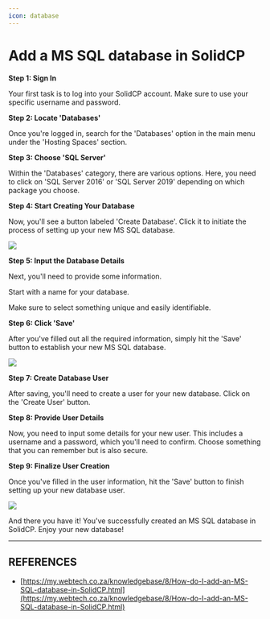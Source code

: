 ```yaml
---
icon: database
---
```


# Add a MS SQL database in SolidCP

**Step 1: Sign In**

Your first task is to log into your SolidCP account. Make sure to use your specific username and password.

**Step 2: Locate 'Databases'**

Once you're logged in, search for the 'Databases' option in the main menu under the 'Hosting Spaces' section.

**Step 3: Choose 'SQL Server'**

Within the 'Databases' category, there are various options. Here, you need to click on 'SQL Server 2016' or 'SQL Server 2019' depending on which package you choose.

**Step 4: Start Creating Your Database**

Now, you'll see a button labeled 'Create Database'. Click it to initiate the process of setting up your new MS SQL database.

![](https://my.webtech.co.za/index.php/images/kb/14_ms_sql_1.png)

**Step 5: Input the Database Details**

Next, you'll need to provide some information.

Start with a name for your database.

Make sure to select something unique and easily identifiable.

**Step 6: Click 'Save'**

After you've filled out all the required information, simply hit the 'Save' button to establish your new MS SQL database.

![](https://my.webtech.co.za/index.php/images/kb/15_ms_sql_2.png)

**Step 7: Create Database User**

After saving, you'll need to create a user for your new database. Click on the 'Create User' button.

**Step 8: Provide User Details**

Now, you need to input some details for your new user. This includes a username and a password, which you'll need to confirm. Choose something that you can remember but is also secure.

**Step 9: Finalize User Creation**

Once you've filled in the user information, hit the 'Save' button to finish setting up your new database user.

![](https://my.webtech.co.za/index.php/images/kb/16_ms_sql_3.png)

And there you have it! You've successfully created an MS SQL database in SolidCP. Enjoy your new database!



***

## REFERENCES

* [https://my.webtech.co.za/knowledgebase/8/How-do-I-add-an-MS-SQL-database-in-SolidCP.html](https://my.webtech.co.za/knowledgebase/8/How-do-I-add-an-MS-SQL-database-in-SolidCP.html)
